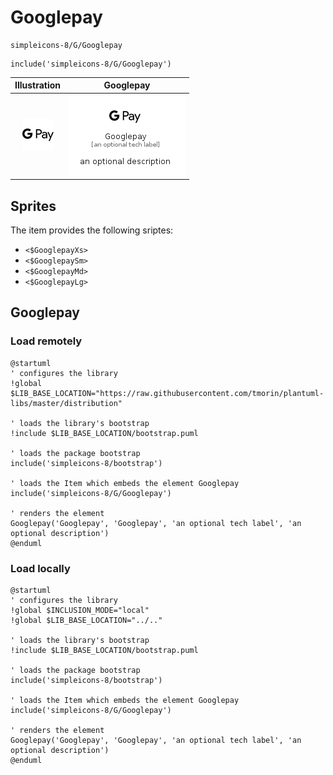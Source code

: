# Googlepay


```text
simpleicons-8/G/Googlepay
```

```text
include('simpleicons-8/G/Googlepay')
```



| Illustration | Googlepay |
| :---: | :---: |
| ![illustration for Illustration](../../simpleicons-8/G/Googlepay.png) | ![illustration for Googlepay](../../simpleicons-8/G/Googlepay.Local.png) |



## Sprites
The item provides the following sriptes:

- `<$GooglepayXs>`
- `<$GooglepaySm>`
- `<$GooglepayMd>`
- `<$GooglepayLg>`





## Googlepay

### Load remotely
```plantuml
@startuml
' configures the library
!global $LIB_BASE_LOCATION="https://raw.githubusercontent.com/tmorin/plantuml-libs/master/distribution"

' loads the library's bootstrap
!include $LIB_BASE_LOCATION/bootstrap.puml

' loads the package bootstrap
include('simpleicons-8/bootstrap')

' loads the Item which embeds the element Googlepay
include('simpleicons-8/G/Googlepay')

' renders the element
Googlepay('Googlepay', 'Googlepay', 'an optional tech label', 'an optional description')
@enduml
```

### Load locally
```plantuml
@startuml
' configures the library
!global $INCLUSION_MODE="local"
!global $LIB_BASE_LOCATION="../.."

' loads the library's bootstrap
!include $LIB_BASE_LOCATION/bootstrap.puml

' loads the package bootstrap
include('simpleicons-8/bootstrap')

' loads the Item which embeds the element Googlepay
include('simpleicons-8/G/Googlepay')

' renders the element
Googlepay('Googlepay', 'Googlepay', 'an optional tech label', 'an optional description')
@enduml
```

